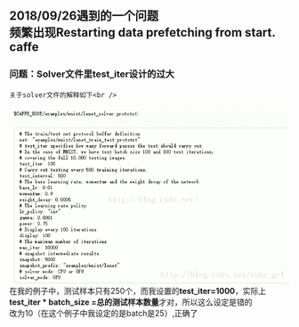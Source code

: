 2018/09/26遇到的一个问题<br />
频繁出现Restarting data prefetching from start. caffe
---
### 问题：Solver文件里test_iter设计的过大
    关于solver文件的解释如下<br />
![sovler](https://github.com/meisa233/Caffe/blob/master/Files%20about%20the%20installation%20of%20caffe/Caffe_Solver_File.png)<br />
    在我的例子中，测试样本只有250个，而我设置的**test_iter=1000**，实际上**test_iter * batch_size =总的测试样本数量**才对，所以这么设定是错的<br />
    改为10（在这个例子中我设定的是batch是25）,正确了<br />

